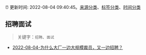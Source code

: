 :alarm_clock: 更新时间: 2022-08-04 09:40:45。[来源分类](../README.md)、[标签分类](../TAGS.md)、[时间分类](../TIMELINE.md)

## 招聘面试


> 关键字：`招聘`、`面试`



- [2022-08-04-为什么大厂一边大规模裁员，又一边招聘？](https://toutiao.io/k/i9pm4mi) 